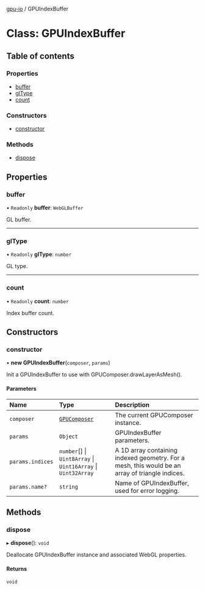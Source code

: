 [gpu-io](../README.md) / GPUIndexBuffer

# Class: GPUIndexBuffer

## Table of contents

### Properties

- [buffer](GPUIndexBuffer.md#buffer)
- [glType](GPUIndexBuffer.md#gltype)
- [count](GPUIndexBuffer.md#count)

### Constructors

- [constructor](GPUIndexBuffer.md#constructor)

### Methods

- [dispose](GPUIndexBuffer.md#dispose)

## Properties

### buffer

• `Readonly` **buffer**: `WebGLBuffer`

GL buffer.

___

### glType

• `Readonly` **glType**: `number`

GL type.

___

### count

• `Readonly` **count**: `number`

Index buffer count.

## Constructors

### constructor

• **new GPUIndexBuffer**(`composer`, `params`)

Init a GPUIndexBuffer to use with GPUComposer.drawLayerAsMesh().

#### Parameters

| Name | Type | Description |
| :------ | :------ | :------ |
| `composer` | [`GPUComposer`](GPUComposer.md) | The current GPUComposer instance. |
| `params` | `Object` | GPUIndexBuffer parameters. |
| `params.indices` | `number`[] \| `Uint8Array` \| `Uint16Array` \| `Uint32Array` | A 1D array containing indexed geometry.  For a mesh, this would be an array of triangle indices. |
| `params.name?` | `string` | Name of GPUIndexBuffer, used for error logging. |

## Methods

### dispose

▸ **dispose**(): `void`

Deallocate GPUIndexBuffer instance and associated WebGL properties.

#### Returns

`void`

